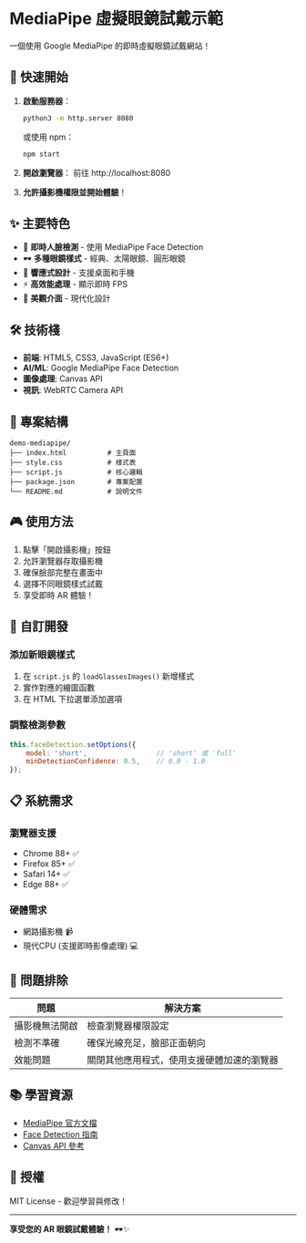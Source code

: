 # MediaPipe 虛擬眼鏡試戴示範

一個使用 Google MediaPipe 的即時虛擬眼鏡試戴網站！

## 🚀 快速開始

1. **啟動服務器**：
   ```bash
   python3 -m http.server 8080
   ```
   或使用 npm：
   ```bash
   npm start
   ```

2. **開啟瀏覽器**：
   前往 http://localhost:8080

3. **允許攝影機權限並開始體驗**！

## ✨ 主要特色

- 🎯 **即時人臉檢測** - 使用 MediaPipe Face Detection
- 🕶️ **多種眼鏡樣式** - 經典、太陽眼鏡、圓形眼鏡
- 📱 **響應式設計** - 支援桌面和手機
- ⚡ **高效能處理** - 顯示即時 FPS
- 🎨 **美觀介面** - 現代化設計

## 🛠️ 技術棧

- **前端**: HTML5, CSS3, JavaScript (ES6+)
- **AI/ML**: Google MediaPipe Face Detection
- **圖像處理**: Canvas API
- **視訊**: WebRTC Camera API

## 📁 專案結構

```
demo-mediapipe/
├── index.html          # 主頁面
├── style.css           # 樣式表  
├── script.js           # 核心邏輯
├── package.json        # 專案配置
└── README.md           # 說明文件
```

## 🎮 使用方法

1. 點擊「開啟攝影機」按鈕
2. 允許瀏覽器存取攝影機
3. 確保臉部完整在畫面中
4. 選擇不同眼鏡樣式試戴
5. 享受即時 AR 體驗！

## 🔧 自訂開發

### 添加新眼鏡樣式

1. 在 `script.js` 的 `loadGlassesImages()` 新增樣式
2. 實作對應的繪圖函數
3. 在 HTML 下拉選單添加選項

### 調整檢測參數

```javascript
this.faceDetection.setOptions({
    model: 'short',                 // 'short' 或 'full'
    minDetectionConfidence: 0.5,    // 0.0 - 1.0
});
```

## 📋 系統需求

### 瀏覽器支援
- Chrome 88+ ✅
- Firefox 85+ ✅  
- Safari 14+ ✅
- Edge 88+ ✅

### 硬體需求
- 網路攝影機 📹
- 現代CPU (支援即時影像處理) 💻

## 🐛 問題排除

| 問題 | 解決方案 |
|------|----------|
| 攝影機無法開啟 | 檢查瀏覽器權限設定 |
| 檢測不準確 | 確保光線充足，臉部正面朝向 |
| 效能問題 | 關閉其他應用程式，使用支援硬體加速的瀏覽器 |

## 📚 學習資源

- [MediaPipe 官方文檔](https://mediapipe.dev/)
- [Face Detection 指南](https://google.github.io/mediapipe/solutions/face_detection.html)
- [Canvas API 參考](https://developer.mozilla.org/docs/Web/API/Canvas_API)

## 📄 授權

MIT License - 歡迎學習與修改！

---

**享受您的 AR 眼鏡試戴體驗！** 🕶️✨